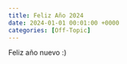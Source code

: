 ```yaml
---
title: Feliz Año 2024
date: 2024-01-01 00:01:00 +0000
categories: [Off-Topic]
---
```

Feliz año nuevo :)
